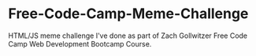 # Free-Code-Camp-Meme-Challenge

HTML/JS meme challenge I've done as part of Zach Gollwitzer Free Code Camp Web Development Bootcamp Course.
